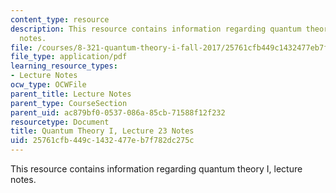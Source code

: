 ```yaml
---
content_type: resource
description: This resource contains information regarding quantum theory I, lecture
  notes.
file: /courses/8-321-quantum-theory-i-fall-2017/25761cfb449c1432477eb7f782dc275c_MIT8_321F17_lec23.pdf
file_type: application/pdf
learning_resource_types:
- Lecture Notes
ocw_type: OCWFile
parent_title: Lecture Notes
parent_type: CourseSection
parent_uid: ac879bf0-0537-086a-85cb-71588f12f232
resourcetype: Document
title: Quantum Theory I, Lecture 23 Notes
uid: 25761cfb-449c-1432-477e-b7f782dc275c
---
```

This resource contains information regarding quantum theory I, lecture notes.

